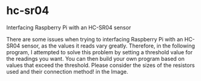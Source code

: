 # hc-sr04
Interfacing Raspberry Pi with an HC-SR04 sensor



There are some issues when trying to interfacing Raspberry Pi with an HC-SR04 sensor, as the values it reads vary greatly.
Therefore, in the following program, I attempted to solve this problem by setting a threshold value for the readings you want.
You can then build your own program based on values that exceed the threshold. 
Please consider the sizes of the resistors used and their connection method! in the Image.
